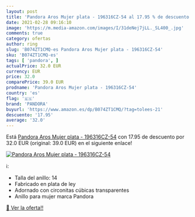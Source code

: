 ```yaml
---
layout: post
title: 'Pandora Aros Mujer plata - 196316CZ-54 al 17.95 % de descuento'
date: 2021-02-28 09:16:10
image: 'https://m.media-amazon.com/images/I/31deNej7jLL._SL400_.jpg'
comments: true
category: ofertas
author: ring
slug: 'B074ZT1CMQ-es Pandora Aros Mujer plata - 196316CZ-54'
sku: 'B074ZT1CMQ-es'
tags: [ 'pandora', ]
actualPrice: 32.0 EUR
currency: EUR
price: 32.0
comparePrice: 39.0 EUR
prodname: 'Pandora Aros Mujer plata - 196316CZ-54'
country: 'es'
flag: '🇪🇸'
brand: 'PANDORA'
buyurl: 'https://www.amazon.es/dp/B074ZT1CMQ/?tag=tolees-21'
descuento: '17.95'
average: '32.0'
---
```


Está [Pandora Aros Mujer plata - 196316CZ-54](https://www.amazon.es/dp/B074ZT1CMQ/?tag=tolees-21) con 17.95 de descuento por 32.0 EUR (original: 39.0 EUR) en el siguiente enlace!

[![Pandora Aros Mujer plata - 196316CZ-54](https://m.media-amazon.com/images/I/31deNej7jLL._SL400_.jpg)](https://www.amazon.es/dp/B074ZT1CMQ/?tag=tolees-21)

ℹ️:

- Talla del anillo: 14
- Fabricado en plata de ley
- Adornado con circonitas cúbicas transparentes
- Anillo para mujer marca Pandora

[🛒 Ver la oferta!!](https://www.amazon.es/dp/B074ZT1CMQ/?tag=tolees-21)
